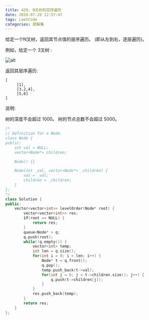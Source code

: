 ```yaml
---
title: 429. N叉树的层序遍历
date: 2018-07-28 12:57:47
tags: LeetCode
categories: 题解集
---
```



给定一个N叉树，返回其节点值的层序遍历。 (即从左到右，逐层遍历)。

 

例如，给定一个 3叉树 :

 
![alt](https://leetcode-cn.com/static/images/problemset/NaryTreeExample.png)


 

返回其层序遍历:
```
[
     [1],
     [3,2,4],
     [5,6]
]
```

说明:

树的深度不会超过 1000。
树的节点总数不会超过 5000。

```cpp
/*
// Definition for a Node.
class Node {
public:
    int val = NULL;
    vector<Node*> children;

    Node() {}

    Node(int _val, vector<Node*> _children) {
        val = _val;
        children = _children;
    }
};
*/
class Solution {
public:
    vector<vector<int>> levelOrder(Node* root) {
        vector<vector<int>> res;
        if(root == NULL) {
            return res;
        }
        queue<Node* > q;
        q.push(root);
        while(!q.empty()) {
            vector<int> temp;
            int len = q.size();
            for(int i = 0; i < len; i++) {
                Node* t = q.front();
                q.pop();
                temp.push_back(t->val);
                for(int j = 0; j < t->children.size(); j++) {
                    q.push(t->children[j]);
                }
            }
            res.push_back(temp);
        }
        return res;
    }
};
```